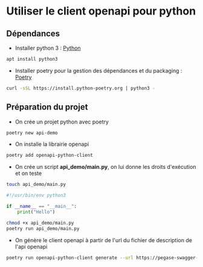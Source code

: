 # Utiliser le client openapi pour python

## Dépendances

- Installer python 3 : [Python](https://www.python.org/)

```bash
apt install python3
```

- Installer poetry pour la gestion des dépendances et du packaging : [Poetry](https://python-poetry.org/)

```bash
curl -sSL https://install.python-poetry.org | python3 -
```

## Préparation du projet

- On crée un projet python avec poetry

```bash
poetry new api-demo
```

- On installe la librairie openapi

```bash
poetry add openapi-python-client
```

- On crée un script **api_demo/main.py**, on lui donne les droits d'exécution et on teste


```bash
touch api_demo/main.py
```

```python
#!/usr/bin/env python3

if __name__ == "__main__":
    print("Hello")
```

```bash
chmod +x api_demo/main.py
poetry run api_demo/main.py
```

- On génère le client openapi à partir de l'url du fichier de description de l'api openapi

```bash
poetry run openapi-python-client generate --url https://pegase-swagger-ui.dev.pc-scol.fr/fr.pcscol.ins.api/ins-gestion-api-v5/ins-gestion-api-v5-20.0.0.yaml
```
